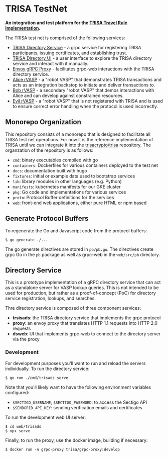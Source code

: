 # TRISA TestNet

**An integration and test platform for the [TRISA Travel Rule Implementation](https://trisa.io).**

The TRISA test net is comprised of the following services:

- [TRISA Directory Service](https://api.vaspdirectory.net) - a grpc service for registering TRISA participants, issuing certificates, and establishing trust.
- [TRISA Directory UI](https://vaspdirectory.net) - a user interface to explore the TRISA directory service and interact with it manually.
- [Envoy gRPC Proxy](https://proxy.vaspdirectory.net) - facilitates grpc-web interactions with the TRISA directory service.
- [Alice rVASP](https://alice.vaspbot.net) - a "robot VASP" that demonstrates TRISA transactions and acts as an integration backstop to initiate and deliver transactions to.
- [Bob rVASP](https://bob.vaspbot.net) - a secondary "robot VASP" that demos interactions with Alice and can develop against constrained resources.
- [Evil rVASP](https://evil.vaspbot.net) - a "robot VASP" that is not registered with TRISA and is used to ensure correct error handling when the protocol is used incorrectly.

## Monorepo Organization

This repository consists of a monorepo that is designed to facilitate all TRISA test net operations. For now it is the reference implementation of TRISA until we can integrate it into the [trisacrypto/trisa](https://github.com/trisacrypto/trisa) repository. The organzation of the repository is as follows:

- `cmd`: binary executables compiled with go
- `containers`: Dockerfiles for various containers deployed to the test net
- `docs`: documentation built with hugo
- `fixtures`: initial or example data used to bootstrap services
- `lib`: library modules in other languages (e.g. Python)
- `manifests`: kubernetes manifests for our GKE cluster
- `pkg`: Go code and implementations for various services
- `proto`: Protocol Buffer definitions for the services
- `web`: front-end web applications, either pure HTML or npm based

## Generate Protocol Buffers

To regenerate the Go and Javascript code from the protocol buffers:

```
$ go generate ./...
```

The go generate directives are stored in `pb/pb.go`. The directives create grpc Go in the `pb` package as well as grpc-web in the `web/src/pb` directory.

## Directory Service

This is a prototype implementation of a gRPC directory service that can act as a standalone server for VASP lookup queries. This is not intended to be used for production, but rather as a proof-of-concept (PoC) for directory service registration, lookups, and searches.

Thre directory service is composed of three component services:

- **trsisads**: the TRISA directory service that implements the grpc protocol
- **proxy**: an envoy proxy that translates HTTP 1.1 requests into HTTP 2.0 requests
- **dsweb**: UI that implements grpc-web to connect to the directory server via the proxy

### Development

For development purposes you'll want to run and reload the servers individually. To run the directory service:

```
$ go run ./cmd/trisads serve
```

Note that you'll likely want to have the following environment variables configured:

- `$SECTIGO_USERNAME`, `$SECTIGO_PASSWORD`: to access the Sectigo API
- `$SENDGRID_API_KEY`: sending verification emails and certificates

To run the development web UI server:

```
$ cd web/trisads
$ npx serve
```

Finally, to run the proxy, use the docker image, building if necessary:

```
$ docker run -n grpc-proxy trisa/grpc-proxy:develop
```